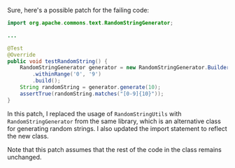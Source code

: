 Sure, here's a possible patch for the failing code:
```java
import org.apache.commons.text.RandomStringGenerator;

...

@Test
@Override
public void testRandomString() {
    RandomStringGenerator generator = new RandomStringGenerator.Builder()
        .withinRange('0', '9')
        .build();
    String randomString = generator.generate(10);
    assertTrue(randomString.matches("[0-9]{10}"));
}
```
In this patch, I replaced the usage of `RandomStringUtils` with `RandomStringGenerator` from the same library, which is an alternative class for generating random strings. I also updated the import statement to reflect the new class.

Note that this patch assumes that the rest of the code in the class remains unchanged.